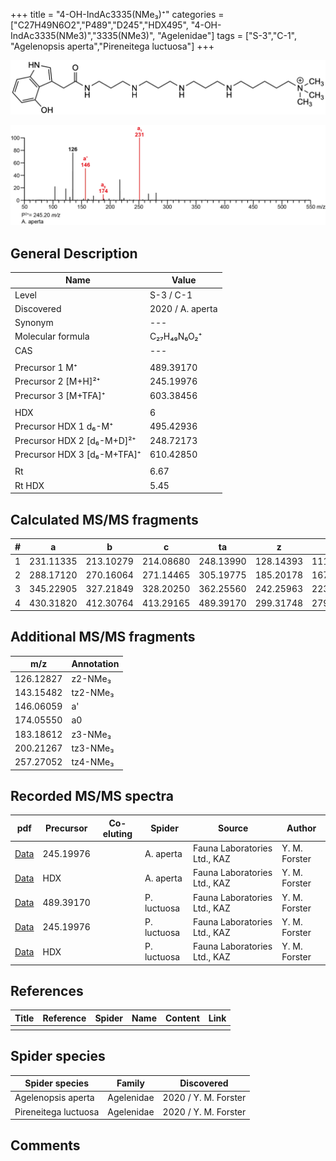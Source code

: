 +++
title = "4-OH-IndAc3335(NMe₃)⁺"
categories = ["C27H49N6O2","P489","D245","HDX495",
"4-OH-IndAc3335(NMe3)","3335(NMe3)",
"Agelenidae"]
tags = ["S-3","C-1",
"Agelenopsis aperta","Pireneitega luctuosa"]
+++

![](/img/4-OH-IndAc3335(NMe3).png)

![](/img_MSMS/489_4-OH-IndAc3335(NMe3)_Aa_2.png?classes=border)

## General Description

| Name                        | Value            |
|-----------------------------|------------------|
| Level                       | S-3 / C-1               |
| Discovered                  | 2020 / A. aperta |
| Synonym                     | ---              |
| Molecular formula           | C₂₇H₄₉N₆O₂⁺      |
| CAS                         | ---              |
|                             |                  |
| Precursor 1  M⁺             | 489.39170        |
| Precursor 2 [M+H]²⁺         | 245.19976        |
| Precursor 3 [M+TFA]⁺        | 603.38456        |
|                             |                  |
| HDX                         | 6                |
| Precursor HDX 1  d₆-M⁺      | 495.42936        |
| Precursor HDX 2 [d₆-M+D]²⁺  | 248.72173        |
| Precursor HDX 3 [d₆-M+TFA]⁺ | 610.42850        |
|                             |                  |
| Rt                          | 6.67             |
| Rt HDX                      | 5.45             |

## Calculated MS/MS fragments

| # | a         | b         | c         | ta        | z         | y         | tz        |
|---|-----------|-----------|-----------|-----------|-----------|-----------|-----------|
| 1 | 231.11335 | 213.10279 | 214.08680 | 248.13990 | 128.14393 | 111.11738 | 146.17830 |
| 2 | 288.17120 | 270.16064 | 271.14465 | 305.19775 | 185.20178 | 167.16740 | 203.23615 |
| 3 | 345.22905 | 327.21849 | 328.20250 | 362.25560 | 242.25963 | 223.21743 | 260.29400 |
| 4 | 430.31820 | 412.30764 | 413.29165 | 489.39170 | 299.31748 | 279.26745 | 317.35185 |

## Additional MS/MS fragments

| m/z       | Annotation |
|-----------|------------|
| 126.12827 | z2-NMe₃    |
| 143.15482 | tz2-NMe₃   |
| 146.06059 | a'         |
| 174.05550 | a0         |
| 183.18612 | z3-NMe₃    |
| 200.21267 | tz3-NMe₃   |
| 257.27052 | tz4-NMe₃   |

## Recorded MS/MS spectra

| pdf                                                       | Precursor | Co-eluting | Spider    | Source                       | Author        |
|-----------------------------------------------------------|-----------|------------|-----------|------------------------------|---------------|
| [Data](/pdf/A-aperta/489_4-OH-IndAc3335(NMe3)_Aa_2.pdf)   | 245.19976 |            | A. aperta | Fauna Laboratories Ltd., KAZ | Y. M. Forster |
| [Data](/pdf/A-aperta/489_4-OH-IndAc3335(NMe3)_Aa_HDX.pdf) | HDX       |            | A. aperta | Fauna Laboratories Ltd., KAZ | Y. M. Forster |
| [Data](/pdf/P-luctuosa/489_4-OH-IndAc3335(NMe3)_Pl.pdf) | 489.39170 |           | P. luctuosa | Fauna Laboratories Ltd., KAZ | Y. M. Forster |
| [Data](/pdf/P-luctuosa/489_4-OH-IndAc3335(NMe3)_Pl_2.pdf) | 245.19976 |           | P. luctuosa | Fauna Laboratories Ltd., KAZ | Y. M. Forster |
| [Data](/pdf/P-luctuosa/489_4-OH-IndAc3335(NMe3)_Pl_HDX.pdf) | HDX |           | P. luctuosa | Fauna Laboratories Ltd., KAZ | Y. M. Forster |

## References

| Title     | Reference   | Spider    | Name   | Content  | Link |
|-----------|-------------|-----------|--------|----------|-----|
|           |             |           |        |          |     |

## Spider species

| Spider species     | Family     | Discovered           |
|--------------------|------------|----------------------|
| Agelenopsis aperta | Agelenidae | 2020 / Y. M. Forster |
| Pireneitega luctuosa | Agelenidae | 2020 / Y. M. Forster |

## Comments